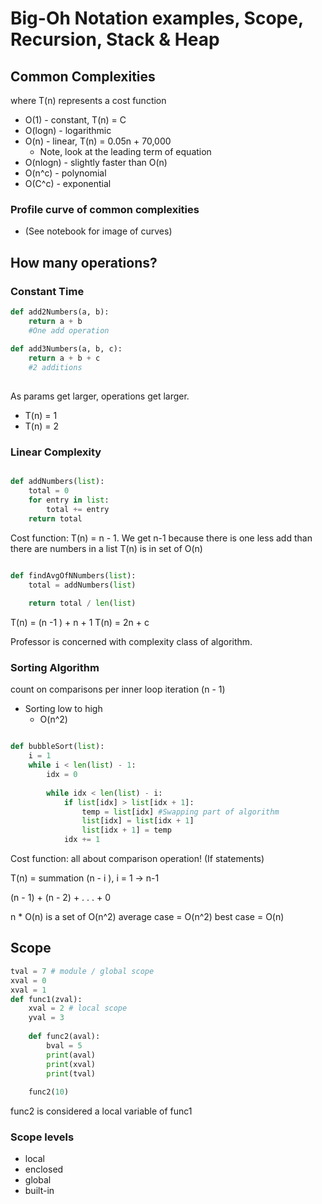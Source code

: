 # Big-Oh Notation examples, Scope, Recursion, Stack & Heap

## Common Complexities
where T(n) represents a cost function
* O(1) - constant, T(n) = C
* O(logn)  - logarithmic
* O(n) - linear, T(n) = 0.05n + 70,000
    * Note, look at the leading term of equation
* O(nlogn) - slightly faster than O(n)
* O(n^c) - polynomial
* O(C^c) - exponential

### Profile curve of common complexities
* (See notebook for image of curves)


## How many operations?
### Constant Time
``` python
def add2Numbers(a, b):
    return a + b
    #One add operation
    
def add3Numbers(a, b, c):
    return a + b + c
    #2 additions
    
```
As params get larger, operations get larger.
* T(n) = 1
* T(n) = 2


### Linear Complexity

```python

def addNumbers(list):
    total = 0
    for entry in list:
        total += entry
    return total
```
Cost function: T(n) = n - 1. We get n-1 because there is one less add than there are numbers in a list
T(n) is in set of O(n)

``` python

def findAvgOfNNumbers(list):
    total = addNumbers(list)
    
    return total / len(list)
```
T(n) = (n -1 ) + n + 1
T(n) = 2n + c

Professor is concerned with complexity class of algorithm.


### Sorting Algorithm
count on comparisons per inner loop iteration (n - 1)
* Sorting low to high
    * O(n^2)
    
``` python

def bubbleSort(list):
    i = 1
    while i < len(list) - 1:
        idx = 0
        
        while idx < len(list) - i:
            if list[idx] > list[idx + 1]:
                temp = list[idx] #Swapping part of algorithm
                list[idx] = list[idx + 1]
                list[idx + 1] = temp
            idx += 1
```
Cost function: all about comparison operation! (If statements)

T(n) = summation (n - i ), i = 1 -> n-1

(n - 1) + (n - 2) + . . . + 0

n * O(n)  is a set of O(n^2)
average case  = O(n^2)
best case = O(n)


## Scope
``` python
tval = 7 # module / global scope
xval = 0
xval = 1
def func1(zval):
    xval = 2 # local scope
    yval = 3
    
    def func2(aval):
        bval = 5
        print(aval)
        print(xval)
        print(tval)
    
    func2(10)

```
func2 is considered a local variable of func1

### Scope levels
* local
* enclosed
* global
* built-in

